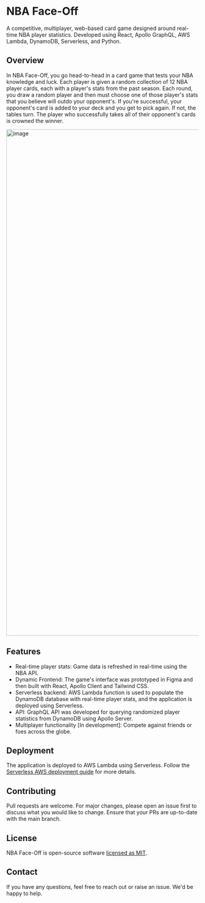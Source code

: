 # NBA Face-Off

A competitive, multiplayer, web-based card game designed around real-time NBA player statistics. Developed using React, Apollo GraphQL, AWS Lambda, DynamoDB, Serverless, and Python.

## Overview

In NBA Face-Off, you go head-to-head in a card game that tests your NBA knowledge and luck. Each player is given a random collection of 12 NBA player cards, each with a player's stats from the past season. Each round, you draw a random player and then must choose one of those player's stats that you believe will outdo your opponent's. If you're successful, your opponent's card is added to your deck and you get to pick again. If not, the tables turn. The player who successfully takes all of their opponent's cards is crowned the winner.

<img width="1323" alt="image" src="https://github.com/dylanlauzy/nba-face-off/assets/64353872/3d055fc9-9978-404c-8433-14178543b8fe">

## Features

- Real-time player stats: Game data is refreshed in real-time using the NBA API.
- Dynamic Frontend: The game's interface was prototyped in Figma and then built with React, Apollo Client and Tailwind CSS.
- Serverless backend: AWS Lambda function is used to populate the DynamoDB database with real-time player stats, and the application is deployed using Serverless.
- API: GraphQL API was developed for querying randomized player statistics from DynamoDB using Apollo Server.
- Multiplayer functionality [In development]: Compete against friends or foes across the globe.

## Deployment

The application is deployed to AWS Lambda using Serverless. Follow the [Serverless AWS deployment guide](https://www.serverless.com/framework/docs/providers/aws/guide/deploying/) for more details.

## Contributing

Pull requests are welcome. For major changes, please open an issue first to discuss what you would like to change. Ensure that your PRs are up-to-date with the main branch.

## License

NBA Face-Off is open-source software [licensed as MIT](LICENSE.md).

## Contact

If you have any questions, feel free to reach out or raise an issue. We'd be happy to help.
